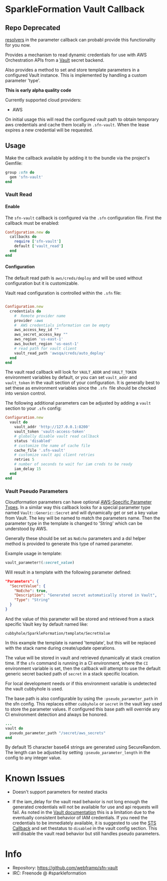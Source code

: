 # SparkleFormation Vault Callback

## Repo Deprecated 
[resolvers](https://github.com/sparkleformation/sfn-parameters/#extending-functionality-resolvers) in the parameter callback can probabl provide this functionality for you now.

Provides a mechanism to read dynamic credentials for use with AWS Orchestration
APIs from a [Vault](https://www.vaultproject.io/intro/getting-started/dynamic-secrets.html) secret backend.

Also provides a method to set and store template parameters in a configured
Vault instance. This is implemented by handling a custom parameter 'type'.

**This is early alpha quality code**

Currently supported cloud providers:

* AWS

On initial usage this will read the configured vault path to obtain temporary
aws credentials and cache them locally in `.sfn-vault`. When the lease expires a
new credential will be requested.

## Usage

Make the callback available by adding it to the bundle via the
project's Gemfile:

~~~ruby
group :sfn do
  gem 'sfn-vault'
end
~~~

### Vault Read

#### Enable

The `sfn-vault` callback is configured via the `.sfn`
configuration file. First the callback must be enabled:

~~~ruby
Configuration.new do
  callbacks do
    require ['sfn-vault']
    default ['vault_read']
  end
end
~~~

#### Configuration

The default read path is `aws/creds/deploy` and will be used without
configuration but it is customizable.

Vault read configuration is controlled within the `.sfn` file:

~~~ruby

Configuration.new
  credentials do
    #  Remote provider name
    provider :aws
    #  AWS credentials information can be empty
    aws_access_key_id ""
    aws_secret_access_key ""
    aws_region 'us-east-1'
    aws_bucket_region 'us-east-1'
    # read path for vault client
    vault_read_path 'awsqa/creds/auto_deploy'
  end
end
~~~

The vault read callback will look for `VAULT_ADDR` and `VAULT_TOKEN` environment
variables by default, or you can set `vault_addr` and `vault_token` in the vault
section of your configuration. It is generally best to set these as environment
variables since the `.sfn `file should be checked into version control.

The following additional parameters can be adjusted by adding a `vault` section
to your `.sfn` config:

~~~ruby
Configuration.new
  vault do
    vault_addr 'http://127.0.0.1:8200'
    vault_token 'vault-access-token'
    # globally disable vault read callback
    status 'disabled'
    # customize the name of cache file
    cache_file '.sfn-vault'
    # customize vault api client retries
    retries 5
    # number of seconds to wait for iam creds to be ready
    iam_delay 15
  end
end
~~~

### Vault Pseudo Parameters
Cloudformation parameters can have
optional
[AWS-Specific Parameter Types](http://docs.aws.amazon.com/AWSCloudFormation/latest/UserGuide/parameters-section-structure.html?shortFooter=true#aws-specific-parameter-types).
In a similar way this callback looks for a special parameter type named
`Vault::Generic::Secret` and will dynamically get or set a key value from Vault.
The key will be named to match the parameters name. Then the parameter type in the
template is changed to 'String' which can be understood by AWS.

Generally these should be set as `NoEcho` parameters and a dsl helper method is
provided to generate this type of named parameter.

Example usage in template:
~~~ruby
vault_parameter!(:secret_value)
~~~

Will result in a template with the following parameter defined:
~~~json
"Parameters": {
  "SecretValue": {
    "NoEcho": true,
    "Description": "Generated secret automatically stored in Vault",
    "Type": "String"
  }
}
~~~

And the value of this parameter will be stored and retrieved from a stack
specific Vault key by default named like:

~~~
cubbyhole/SparkleFormation/template/SecretValue
~~~

In this example the template is named 'template', but this will be replaced with
the stack name during create/update operations.

The value will be stored in vault and retrieved dynamically at stack creation
time. If the `sfn` command is running in a CI environment, where the `CI`
environment variable is set, then the callback will attempt to use the default
generic secret backed path of `secret` in a stack specific location.

For local development needs or if this environment variable is undetected the
vault cubbyhole is used.

The base path is also configurable by using the `:pseudo_parameter_path` in the
sfn config. This replaces either `cubbyhole` or `secret` in the vault key used
to store the parameter values. If configured this base path will override any CI
environment detection and always be honored.

~~~ruby
...
vault do
  pseudo_parameter_path "/secret/aws_secrets"
end
~~~

By default 15 character base64 strings are generated using SecureRandom. The
length can be adjusted by setting `:pseudo_parameter_length` in the config to
any integer value.

# Known Issues

* Doesn't support parameters for nested stacks

* If the iam_delay for the vault read behavior is not long enough the generated
credentials will not be available for use and api requests will fail. As noted
in
the
[Vault documentation](https://www.vaultproject.io/docs/secrets/aws/index.html#dynamic-iam-users) this
is a limitation due to the eventually consistent behavior of IAM credentials. If
you need the credentials to be immediately available, it is suggested to use
the
[STS Callback](http://www.sparkleformation.io/docs/sfn/callbacks.html#aws-assume-role) and
set thestatus to `disabled` in the vault config section. This will disable the
vault read behavior but still handles pseudo parameters.

# Info

* Repository: https://github.com/webframp/sfn-vault
* IRC: Freenode @ #sparkleformation
